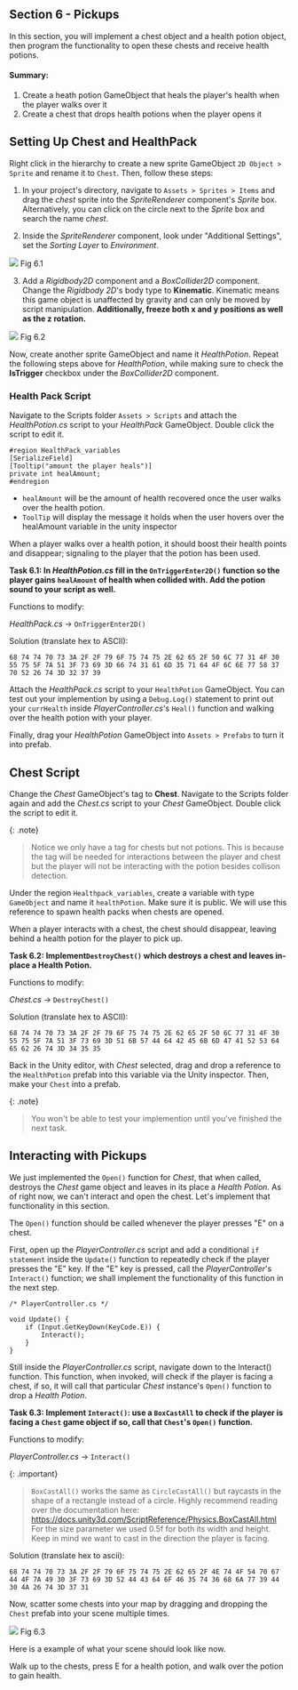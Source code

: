 ## Section 6 - Pickups

In this section, you will implement a chest object and a health potion object, then program the functionality to open these chests and receive health potions.

#### Summary:

1. Create a heath potion GameObject that heals the player's health when the player walks over it
2. Create a chest that drops health potions when the player opens it

## Setting Up  Chest and HealthPack
Right click in the hierarchy to create a new sprite GameObject `2D Object > Sprite` and rename it to `Chest`. Then, follow these steps: 

1. In your project's directory, navigate to `Assets > Sprites > Items` and drag the *chest* sprite into the *SpriteRenderer* component's *Sprite* box. Alternatively, you can click on the circle next to the *Sprite* box and search the name *chest*.

2. Inside the *SpriteRenderer* component, look under "Additional Settings", set the *Sorting Layer* to *Environment*.

![](./images/fig6.1.png) Fig 6.1

3. Add a *Rigidbody2D* component and a *BoxCollider2D* component. Change the *Rigidbody 2D*'s body type to **Kinematic**. Kinematic means this game object is unaffected by gravity and can only be moved by script manipulation. **Additionally, freeze both x and y positions as well as the z rotation.**

![](./images/fig6.2.png) Fig 6.2

Now, create another sprite GameObject and name it *HealthPotion*. Repeat the following steps above for *HealthPotion*, while making sure to check the **IsTrigger** checkbox under the *BoxCollider2D* component.

### Health Pack Script

Navigate to the Scripts folder `Assets > Scripts` and attach the *HealthPotion.cs* script to your *HealthPack* GameObject. Double click the script to edit it. 

```
#region HealthPack_variables
[SerializeField]
[Tooltip("amount the player heals")]
private int healAmount;
#endregion
```

- `healAmount` will be the amount of health recovered once the user walks over the health potion.
- `ToolTip` will display the message it holds when the user hovers over the healAmount variable in the unity inspector

When a player walks over a health potion, it should boost their health points and disappear; signaling to the player that the potion has been used. 

**Task 6.1: In *HealthPotion.cs* fill in the `OnTriggerEnter2D()` function so the player gains `healAmount` of health when collided with. Add the potion sound to your script as well.**

Functions to modify:

*HealthPack.cs* -> `OnTriggerEnter2D()`

Solution (translate hex to ASCII):
```
68 74 74 70 73 3A 2F 2F 79 6F 75 74 75 2E 62 65 2F 50 6C 77 31 4F 30 55 75 5F 7A 51 3F 73 69 3D 66 74 31 61 6D 35 71 64 4F 6C 6E 77 58 37 70 52 26 74 3D 32 37 39
```

Attach the *HealthPack.cs* script to your `HealthPotion` GameObject. You can test out your implemention by using a `Debug.Log()` statement to print out your `currHealth` inside *PlayerController.cs*'s `Heal()` function and walking over the health potion with your player.

Finally, drag your *HealthPotion* GameObject into `Assets > Prefabs` to turn it into prefab.

## Chest Script

Change the *Chest* GameObject's tag to **Chest**. Navigate to the Scripts folder again and add the *Chest.cs* script to your *Chest* GameObject. Double click the script to edit it.

{: .note}
> Notice we only have a tag for chests but not potions. This is because the tag will be needed for interactions between the player and chest but the player will not be interacting with the potion besides collison detection.

Under the region `Healthpack_variables`, create a variable with type `GameObject` and name it `healthPotion`. Make sure it is public. We will use this reference to spawn health packs when chests are opened. 

When a player interacts with a chest, the chest should disappear, leaving behind a health potion for the player to pick up. 

**Task 6.2: Implement`DestroyChest()` which destroys a chest and leaves in-place a Health Potion.** 

Functions to modify:

*Chest.cs* -> `DestroyChest()`

Solution (translate hex to ASCII):
```
68 74 74 70 73 3A 2F 2F 79 6F 75 74 75 2E 62 65 2F 50 6C 77 31 4F 30 55 75 5F 7A 51 3F 73 69 3D 51 6B 57 44 64 42 45 6B 6D 47 41 52 53 64 65 62 26 74 3D 34 35 35
```

Back in the Unity editor, with *Chest* selected, drag and drop a reference to the `HealthPotion` prefab into this variable via the Unity inspector. Then, make your `Chest` into a prefab. 

{: .note}
>You won't be able to test your implemention until you've finished the next task.

##  Interacting with Pickups

We just implemented the `Open()` function for *Chest*, that when called, destroys the *Chest* game object and leaves in its place a *Health Potion*. 
As of right now, we can't interact and open the chest. Let's implement that functionality in this section.

The `Open()` function should be called whenever the player presses "E" on a chest.  

First, open up the *PlayerController.cs* script and add a conditional `if statement` inside the `Update()` function to repeatedly check if the player presses the "E" key. If the "E" key is pressed, call the *PlayerController*'s `Interact()` function; we shall implement the functionality of this function in the next step.

```
/* PlayerController.cs */

void Update() {
    if (Input.GetKeyDown(KeyCode.E)) {
        Interact();
    }
}

```

Still inside the *PlayerController.cs* script, navigate down to the Interact() function. This function, when invoked, will check if the player is facing a chest, if so, it will call that particular *Chest* instance's `Open()` function to drop a *Health Potion*.

**Task 6.3: Implement `Interact()`: use a `BoxCastAll` to check if the player is facing a `Chest` game object if so, call that `Chest`'s `Open()` function.**

Functions to modify:

*PlayerController.cs* -> `Interact()`

{: .important}
>`BoxCastAll()` works the same as `CircleCastAll()` but raycasts in the shape of a rectangle instead of a circle. Highly recommend reading over the documentation here: https://docs.unity3d.com/ScriptReference/Physics.BoxCastAll.html 
For the size parameter we used 0.5f for both its width and height. Keep in mind we want to cast in the direction the player is facing. 

Solution (translate hex to ascii):
```
68 74 74 70 73 3A 2F 2F 79 6F 75 74 75 2E 62 65 2F 4E 74 4F 54 70 67 44 4F 7A 49 30 3F 73 69 3D 52 44 43 64 6F 46 35 74 36 68 6A 77 39 44 30 4A 26 74 3D 37 31
```

Now, scatter some chests into your map by dragging and dropping the `Chest` prefab into your scene multiple times.

![](./images/fig6.3.png) Fig 6.3

Here is a example of what your scene should look like now.

Walk up to the chests, press E for a health potion, and walk over the potion to gain health.
